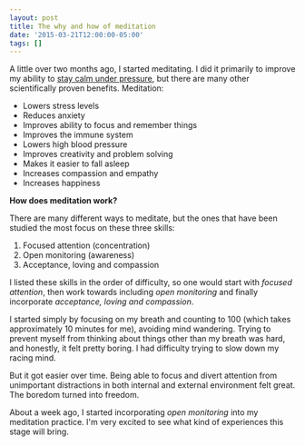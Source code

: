 ```yaml
---
layout: post
title: The why and how of meditation
date: '2015-03-21T12:00:00-05:00'
tags: []
---
```

A little over two months ago, I started meditating. I did it primarily to improve my ability to [stay calm under pressure](/leadership-competencies.html), but there are many other scientifically proven benefits. Meditation:

- Lowers stress levels
- Reduces anxiety
- Improves ability to focus and remember things
- Improves the immune system
- Lowers high blood pressure
- Improves creativity and problem solving
- Makes it easier to fall asleep
- Increases compassion and empathy
- Increases happiness

**How does meditation work?**

There are many different ways to meditate, but the ones that have been studied the most focus on these three skills:

1. Focused attention (concentration)
2. Open monitoring (awareness)
3. Acceptance, loving and compassion

I listed these skills in the order of difficulty, so one would start with *focused attention*, then work towards including *open monitoring* and finally incorporate *acceptance, loving and compassion*.

I started simply by focusing on my breath and counting to 100 (which takes approximately 10 minutes for me), avoiding mind wandering. Trying to prevent myself from thinking about things other than my breath was hard, and honestly, it felt pretty boring. I had difficulty trying to slow down my racing mind.

But it got easier over time. Being able to focus and divert attention from unimportant distractions in both internal and external environment felt great. The boredom turned into freedom.

About a week ago, I started incorporating *open monitoring* into my meditation practice. I'm very excited to see what kind of experiences this stage will bring.

